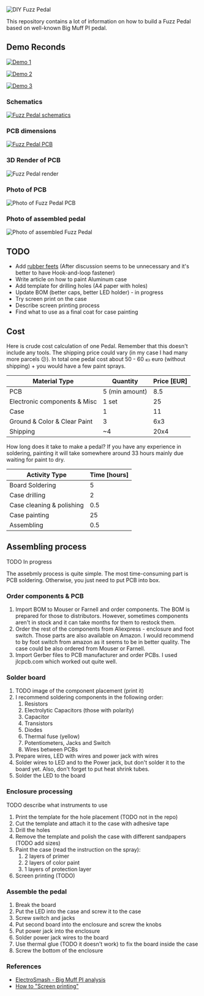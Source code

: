 ![DIY Fuzz Pedal](./photos/composition-photo.png)

This repository contains a lot of information on how to build a Fuzz Pedal based
on well-known Big Muff PI pedal.

## Demo Reconds

[![Demo 1](./demos/demo1.png)][4] 

[![Demo 2](./demos/demo2.png)][5] 

[![Demo 3](./demos/demo3.png)][6] 

### Schematics

[![Fuzz Pedal schematics](./photos/schematics.png)](./schematics.pdf)

### PCB dimensions

[![Fuzz Pedal PCB](./photos/pcb.png)](./pcb.pdf)

### 3D Render of PCB

![Fuzz Pedal render](./photos/pcb-render.png)

### Photo of PCB

![Photo of Fuzz Pedal PCB](./photos/pcb-photo2.png)

### Photo of assembled pedal

![Photo of assembled Fuzz Pedal](./photos/pedal-photo1.png)

## TODO

* Add [rubber feets][1] (After discussion seems to be unnecessary and it's better to have Hook-and-loop fastener)
* Write article on how to paint Aluminum case
* Add template for drilling holes (A4 paper with holes)
* Update BOM (better caps, better LED holder)  - in progress
* Try screen print on the case
* Describe screen printing process
* Find what to use as a final coat for case painting

## Cost

Here is crude cost calculation of one Pedal. Remember that this doesn't include
any tools. The shipping price could vary (in my case I had many more parcels
😕). In total one pedal cost about 50 - 60 💶 euro (without shipping) + you would
have a few paint sprays.

| Material Type                | Quantity       | Price [EUR] |
|------------------------------|----------------|-------------|
| PCB                          | 5 (min amount) |     8.5     |
| Electronic components & Misc |      1 set     |      25     |
| Case                         |        1       |      11     |
| Ground & Color & Clear Paint |        3       |     6x3     |
| Shipping                     |       ~4       |     20x4    |

How long does it take to make a pedal? If you have any experience in soldering,
painting it will take somewhere around 33 hours mainly due waiting for paint to
dry.

| Activity Type             | Time [hours] |
|---------------------------|--------------|
| Board Soldering           |       5      |
| Case drilling             |       2      |
| Case cleaning & polishing |      0.5     |
| Case painting             |      25      |
| Assembling                |      0.5     |

## Assembling process

TODO In progress

The assebmly process is quite simple. The most time-consuming part is PCB
soldering. Otherwise, you just need to put PCB into box.

### Order components & PCB

1. Import BOM to Mouser or Farnell and order components. The BOM is prepared for
   those to distributors. However, sometimes components aren't in stock and it
   can take months for them to restock them.
2. Order the rest of the components from Aliexpress - enclosure and foot switch.
   Those parts are also available on Amazon. I would recommend to by foot switch
   from amazon as it seems to be in better quality. The case could be also
   ordered from Mouser or Farnell.
3. Import Gerber files to PCB manufacturer and order PCBs. I used jlcpcb.com
   which worked out quite well.

### Solder board

1. TODO image of the component placement (print it)
2. I recommend soldering components in the following order:
    1. Resistors
    2. Electrolytic Capacitors (those with polarity)
    3. Capacitor
    4. Transistors
    5. Diodes
    6. Thermal fuse (yellow)
    7. Potentiometers, Jacks and Switch
    8. Wires between PCBs
3. Prepare wires, LED with wires and power jack with wires
4. Solder wires to LED and to the Power jack, but don't solder it to the board
   yet. Also, don't forget to put heat shrink tubes.
5. Solder the LED to the board 

### Enclosure processing

TODO describe what instruments to use
1. Print the template for the hole placement (TODO not in the repo)
2. Cut the template and attach it to the case with adhesive tape
3. Drill the holes
4. Remove the template and polish the case with different sandpapers (TODO add
   sizes)
5. Paint the case (read the instruction on the spray):
    1. 2 layers of primer
    2. 2 layers of color paint
    3. 1 layers of protection layer
6. Screen printing (TODO)

### Assemble the pedal

1. Break the board
2. Put the LED into the case and screw it to the case
3. Screw switch and jacks
4. Put second board into the enclosure and screw the knobs
5. Put power jack into the enclosure
6. Solder power jack wires to the board
7. Use thermal glue (TODO it doesn't work) to fix the board inside the case
8. Screw the bottom of the enclosure

### References

* [ElectroSmash - Big Muff PI analysis](https://www.electrosmash.com/big-muff-pi-analysis)
* [How to "Screen printing"](https://www.youtube.com/watch?v=NS8Q9LUIKA8)

[1]: http://www.diyguitarpedals.com.au/shop/index.php?main_page=product_info&cPath=15&products_id=591
[2]: http://www.caravanelectroworks.com/?p=418
[3]: http://rezzonics.blogspot.com/2018/05/nutube-screamer-schematics-bom-layout.html
[4]: https://soundcloud.com/user-605705068/fuzzpedal-demo-param-1
[5]: https://soundcloud.com/user-605705068/fuzzpedal-demo-param-2
[6]: https://soundcloud.com/user-605705068/fuzzpedal-demo-param-3
